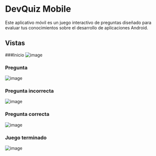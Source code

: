 # DevQuiz Mobile
Este aplicativo móvil es un juego interactivo de preguntas diseñado para evaluar tus conocimientos sobre el desarrollo de aplicaciones Android.

## Vistas
###Inicio
![image](https://github.com/user-attachments/assets/075349cb-8bd2-4038-acd7-a0d2c33d078f)

### Pregunta
![image](https://github.com/user-attachments/assets/6ae82900-e94f-4c1a-b251-a91d7ee0ec57)

### Pregunta incorrecta
![image](https://github.com/user-attachments/assets/098885ba-a491-437e-a4f1-fbf5c2e3cef2)

### Pregunta correcta
![image](https://github.com/user-attachments/assets/390fa38f-d4a4-4d06-87b1-5dbcf00e5b2c)

### Juego terminado
![image](https://github.com/user-attachments/assets/16a2c81e-bec3-4605-a74a-16c32d1dd7c5)

